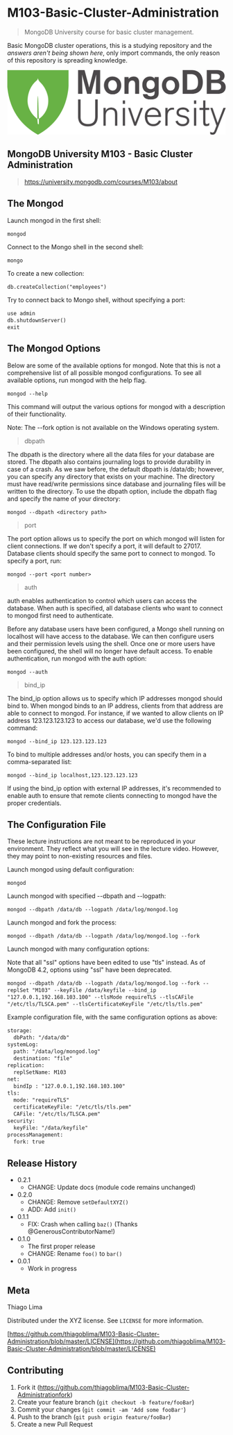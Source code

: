 # M103-Basic-Cluster-Administration
> MongoDB University course for basic cluster management.

Basic MongoDB cluster operations, this is a studying repository and the *answers aren't being shown here*, only import commands, the only reason of this repository is spreading knowledge.


![](assets/mongo_db_university.png)


## MongoDB University M103 - Basic Cluster Administration

> https://university.mongodb.com/courses/M103/about

## The Mongod

Launch mongod in the first shell:

```
mongod
```

Connect to the Mongo shell in the second shell:

```
mongo
```

To create a new collection:

```
db.createCollection("employees")
```

Try to connect back to Mongo shell, without specifying a port:
```
use admin
db.shutdownServer()
exit
```
## The Mongod Options

Below are some of the available options for mongod. Note that this is not a comprehensive list of all possible mongod configurations. To see all available options, run mongod with the help flag.

```
mongod --help
```

This command will output the various options for mongod with a description of their functionality.

Note: The --fork option is not available on the Windows operating system.

> dbpath

The dbpath is the directory where all the data files for your database are stored. The dbpath also contains journaling logs to provide durability in case of a crash. As we saw before, the default dbpath is /data/db; however, you can specify any directory that exists on your machine. The directory must have read/write permissions since database and journaling files will be written to the directory. To use the dbpath option, include the dbpath flag and specify the name of your directory:

```
mongod --dbpath <directory path>
```

> port

The port option allows us to specify the port on which mongod will listen for client connections. If we don't specify a port, it will default to 27017. Database clients should specify the same port to connect to mongod. To specify a port, run:

```
mongod --port <port number>
```

> auth

auth enables authentication to control which users can access the database. When auth is specified, all database clients who want to connect to mongod first need to authenticate.

Before any database users have been configured, a Mongo shell running on localhost will have access to the database. We can then configure users and their permission levels using the shell. Once one or more users have been configured, the shell will no longer have default access. To enable authentication, run mongod with the auth option:

```
mongod --auth
```


> bind_ip

The bind_ip option allows us to specify which IP addresses mongod should bind to. When mongod binds to an IP address, clients from that address are able to connect to mongod. For instance, if we wanted to allow clients on IP address 123.123.123.123 to access our database, we'd use the following command:

```
mongod --bind_ip 123.123.123.123
```

To bind to multiple addresses and/or hosts, you can specify them in a comma-separated list:

```
mongod --bind_ip localhost,123.123.123.123
```

If using the bind_ip option with external IP addresses, it's recommended to enable auth to ensure that remote clients connecting to mongod have the proper credentials.

## The Configuration File

These lecture instructions are not meant to be reproduced in your environment. They reflect what you will see in the lecture video. However, they may point to non-existing resources and files.

Launch mongod using default configuration:

```
mongod
```

Launch mongod with specified --dbpath and --logpath:

```
mongod --dbpath /data/db --logpath /data/log/mongod.log
```

Launch mongod and fork the process:

```
mongod --dbpath /data/db --logpath /data/log/mongod.log --fork
```

Launch mongod with many configuration options:

Note that all "ssl" options have been edited to use "tls" instead. As of MongoDB 4.2, options using "ssl" have been deprecated.

```
mongod --dbpath /data/db --logpath /data/log/mongod.log --fork --replSet "M103" --keyFile /data/keyfile --bind_ip "127.0.0.1,192.168.103.100" --tlsMode requireTLS --tlsCAFile "/etc/tls/TLSCA.pem" --tlsCertificateKeyFile "/etc/tls/tls.pem"
```

Example configuration file, with the same configuration options as above:

```
storage:
  dbPath: "/data/db"
systemLog:
  path: "/data/log/mongod.log"
  destination: "file"
replication:
  replSetName: M103
net:
  bindIp : "127.0.0.1,192.168.103.100"
tls:
  mode: "requireTLS"
  certificateKeyFile: "/etc/tls/tls.pem"
  CAFile: "/etc/tls/TLSCA.pem"
security:
  keyFile: "/data/keyfile"
processManagement:
  fork: true
```

## Release History

* 0.2.1
    * CHANGE: Update docs (module code remains unchanged)
* 0.2.0
    * CHANGE: Remove `setDefaultXYZ()`
    * ADD: Add `init()`
* 0.1.1
    * FIX: Crash when calling `baz()` (Thanks @GenerousContributorName!)
* 0.1.0
    * The first proper release
    * CHANGE: Rename `foo()` to `bar()`
* 0.0.1
    * Work in progress

## Meta

Thiago Lima

Distributed under the XYZ license. See ``LICENSE`` for more information.

[https://github.com/thiagoblima/M103-Basic-Cluster-Administration/blob/master/LICENSE](https://github.com/thiagoblima/M103-Basic-Cluster-Administration/blob/master/LICENSE)

## Contributing

1. Fork it (<https://github.com/thiagoblima/M103-Basic-Cluster-Administrationfork>)
2. Create your feature branch (`git checkout -b feature/fooBar`)
3. Commit your changes (`git commit -am 'Add some fooBar'`)
4. Push to the branch (`git push origin feature/fooBar`)
5. Create a new Pull Request


[wiki]: https://github.com/thiagoblima/M103-Basic-Cluster-Administration/wiki